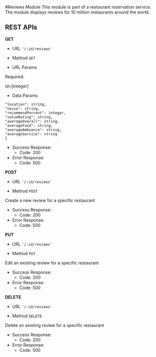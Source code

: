 
#Reviews Module
This module is part of a restaurant reservation service. The module displays reviews for 10 million restaurants around the world.

## REST APIs

**GET**

* URL
```'/:id/reviews'```

* Method
```GET```

* URL Params

Required:

id=[integer]

* Data Params

```{
"location": string,
"noise": string,
"recommendPercent": integer,
"valueRating": string,
"averageOverall": string,
"averageFood": string,
"averageAmbience": string,
"averageService": string
}
```
* Success Response:
    * Code: 200
* Error Response:
    * Code: 500

**POST**

* URL
```'/:id/reviews'```

* Method
```POST```

Create a new review for a specific restaurant

* Success Response:
    * Code: 200
* Error Response:
    * Code: 500

**PUT**

* URL
```'/:id/reviews'```

* Method
```PUT```

Edit an existing review for a specific restaurant

* Success Response:
    * Code: 200
* Error Response:
    * Code: 500

**DELETE**

* URL
```'/:id/reviews'```

* Method
```DELETE```

Delete an existing review for a specific restaurant

* Success Response:
    * Code: 200
* Error Response:
    * Code: 500